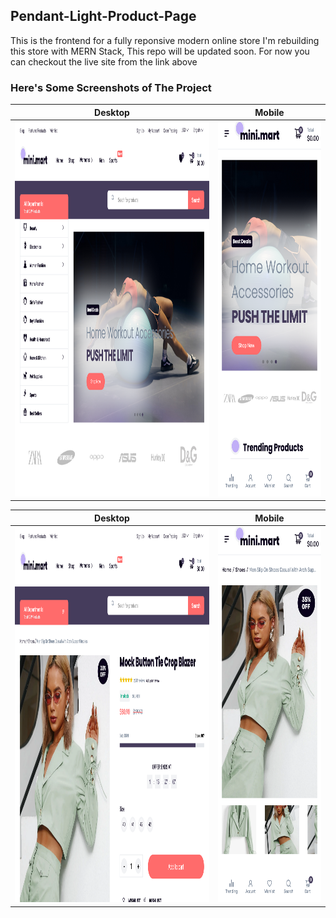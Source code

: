 ## **Pendant-Light-Product-Page**
 

This is the frontend for a fully reponsive modern online store
I'm rebuilding this store with MERN Stack, This repo will be updated soon. For now you can checkout the live site from the link above


### **Here's Some Screenshots of The Project**

Desktop             |  Mobile
:-------------------------:|:-------------------------:
<img src="/screenshots/Screen Shot 2022-07-22 at 12.25.32.png" width="600" height="600"/>  |  <img src="/screenshots/Screen Shot 2022-07-22 at 12.25.08.png" width="300" height="600"/>

Desktop             |  Mobile
:-------------------------:|:-------------------------:
<img src="/screenshots/Screen Shot 2022-07-22 at 12.27.28.png" width="600" height="600"/>  |  <img src="/screenshots/Screen Shot 2022-07-22 at 12.27.46.png" width="300" height="600"/>